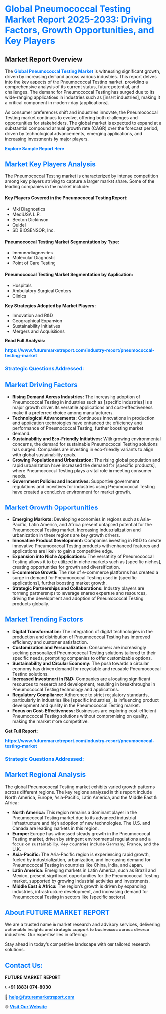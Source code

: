 <h1 style="color: #007BFF;">Global Pneumococcal Testing Market Report 2025-2033: Driving Factors, Growth Opportunities, and Key Players</h1>

<section id="overview">
<h2>Market Report Overview</h2>
<p>The <a href="https://www.futuremarketreport.com/industry-report/pneumococcal-testing-market" style="color: #007BFF; text-decoration: none;"><strong>Global Pneumococcal Testing Market</strong></a> is witnessing significant growth, driven by increasing demand across various industries. This report delves into the key aspects of the Pneumococcal Testing market, providing a comprehensive analysis of its current status, future potential, and challenges. The demand for Pneumococcal Testing has surged due to its wide-ranging applications in industries such as [insert industries], making it a critical component in modern-day [applications].</p>
<p>As consumer preferences shift and industries innovate, the Pneumococcal Testing market continues to evolve, offering both challenges and opportunities for stakeholders. The global market is expected to expand at a substantial compound annual growth rate (CAGR) over the forecast period, driven by technological advancements, emerging applications, and increasing investments by major players.</p>
</section>

<section id="overview">
<p><a href="https://www.futuremarketreport.com/request-sample/reportId=79208" style="color: #007BFF; text-decoration: none;"><strong>Explore Sample Report Here</strong></a></p>
</section>

<section id="key-players">
<h2 style="color: #007BFF;">Market Key Players Analysis</h2>
<p>The Pneumococcal Testing market is characterized by intense competition among key players striving to capture a larger market share. Some of the leading companies in the market include:</p>
<h4>Key Players Covered in the Pneumococcal Testing Report:</h4>
<ul><li>Mkl Diagnostics</li><li>MediUSA L.P.</li><li>Becton Dickinson</li><li>Quidel</li><li>SD BIOSENSOR, Inc.</li></ul>
<h4>Pneumococcal Testing Market Segmentation by Type:</h4>
<ul><li>Immunodiagnostics</li><li>Molecular Diagnostic</li><li>Point of Care Testing</li></ul>

<h4>Pneumococcal Testing Market Segmentation by Application:</h4>
<ul><li>Hospitals</li><li>Ambulatory Surgical Centers</li><li>Clinics</li></ul>
<p><strong>Key Strategies Adopted by Market Players:</strong></p>
<ul>
<li>Innovation and R&D</li>
<li>Geographical Expansion</li>
<li>Sustainability Initiatives</li>
<li>Mergers and Acquisitions</li>
</ul>
</section>

<section>
<p><strong>Read Full Analysis: </strong></p><a href="https://www.futuremarketreport.com/industry-report/pneumococcal-testing-market" style="color: #007BFF; text-decoration: none;"><strong>https://www.futuremarketreport.com/industry-report/pneumococcal-testing-market</strong></a>
<h3 style="color: #007BFF;">Strategic Questions Addressed:</h3>
</section>

<section id="driving-factors">
<h2 style="color: #007BFF;">Market Driving Factors</h2>
<ul>
<li><strong>Rising Demand Across Industries:</strong> The increasing adoption of Pneumococcal Testing in industries such as [specific industries] is a major growth driver. Its versatile applications and cost-effectiveness make it a preferred choice among manufacturers.</li>
<li><strong>Technological Advancements:</strong> Continuous innovations in production and application technologies have enhanced the efficiency and performance of Pneumococcal Testing, further boosting market demand.</li>
<li><strong>Sustainability and Eco-Friendly Initiatives:</strong> With growing environmental concerns, the demand for sustainable Pneumococcal Testing solutions has surged. Companies are investing in eco-friendly variants to align with global sustainability goals.</li>
<li><strong>Growing Population and Urbanization:</strong> The rising global population and rapid urbanization have increased the demand for [specific products], where Pneumococcal Testing plays a vital role in meeting consumer needs.</li>
<li><strong>Government Policies and Incentives:</strong> Supportive government regulations and incentives for industries using Pneumococcal Testing have created a conducive environment for market growth.</li>
</ul>
</section>

<section id="growth-opportunities">
<h2 style="color: #007BFF;">Market Growth Opportunities</h2>
<ul>
<li><strong>Emerging Markets:</strong> Developing economies in regions such as Asia-Pacific, Latin America, and Africa present untapped potential for the Pneumococcal Testing market. Increasing industrialization and urbanization in these regions are key growth drivers.</li>
<li><strong>Innovative Product Development:</strong> Companies investing in R&D to create innovative Pneumococcal Testing products with enhanced features and applications are likely to gain a competitive edge.</li>
<li><strong>Expansion into Niche Applications:</strong> The versatility of Pneumococcal Testing allows it to be utilized in niche markets such as [specific niches], creating opportunities for growth and diversification.</li>
<li><strong>E-commerce Growth:</strong> The rise of e-commerce platforms has created a surge in demand for Pneumococcal Testing used in [specific applications], further boosting market growth.</li>
<li><strong>Strategic Partnerships and Collaborations:</strong> Industry players are forming partnerships to leverage shared expertise and resources, driving the development and adoption of Pneumococcal Testing products globally.</li>
</ul>
</section>

<section id="trending-factors">
<h2 style="color: #007BFF;">Market Trending Factors</h2>
<ul>
<li><strong>Digital Transformation:</strong> The integration of digital technologies in the production and distribution of Pneumococcal Testing has improved efficiency and customer satisfaction.</li>
<li><strong>Customization and Personalization:</strong> Consumers are increasingly seeking personalized Pneumococcal Testing solutions tailored to their specific needs, prompting companies to offer customizable options.</li>
<li><strong>Sustainability and Circular Economy:</strong> The push towards a circular economy has driven demand for recyclable and reusable Pneumococcal Testing solutions.</li>
<li><strong>Increased Investment in R&D:</strong> Companies are allocating significant resources to research and development, resulting in breakthroughs in Pneumococcal Testing technology and applications.</li>
<li><strong>Regulatory Compliance:</strong> Adherence to strict regulatory standards, particularly in industries like [specific industries], is influencing product development and quality in the Pneumococcal Testing market.</li>
<li><strong>Focus on Cost-Effectiveness:</strong> Businesses are exploring cost-efficient Pneumococcal Testing solutions without compromising on quality, making the market more competitive.</li>
</ul>
</section>

<section>
<p><strong>Get Full Report: </strong></p><a href="https://www.futuremarketreport.com/industry-report/pneumococcal-testing-market" style="color: #007BFF; text-decoration: none;"><strong>https://www.futuremarketreport.com/industry-report/pneumococcal-testing-market</strong></a>
<h3 style="color: #007BFF;">Strategic Questions Addressed:</h3>
</section>


<section id="regional-analysis">
<h2 style="color: #007BFF;">Market Regional Analysis</h2>
<p>The global Pneumococcal Testing market exhibits varied growth patterns across different regions. The key regions analyzed in this report include North America, Europe, Asia-Pacific, Latin America, and the Middle East & Africa:</p>
<ul>
<li><strong>North America:</strong> This region remains a dominant player in the Pneumococcal Testing market due to its advanced industrial infrastructure and high adoption of new technologies. The U.S. and Canada are leading markets in this region.</li>
<li><strong>Europe:</strong> Europe has witnessed steady growth in the Pneumococcal Testing market, driven by stringent environmental regulations and a focus on sustainability. Key countries include Germany, France, and the U.K.</li>
<li><strong>Asia-Pacific:</strong> The Asia-Pacific region is experiencing rapid growth, fueled by industrialization, urbanization, and increasing demand for Pneumococcal Testing in countries like China, India, and Japan.</li>
<li><strong>Latin America:</strong> Emerging markets in Latin America, such as Brazil and Mexico, present significant opportunities for the Pneumococcal Testing market, supported by growing industrial activities and investments.</li>
<li><strong>Middle East & Africa:</strong> The region’s growth is driven by expanding industries, infrastructure development, and increasing demand for Pneumococcal Testing in sectors like [specific sectors].</li>
</ul>
</section>

<footer>
<h2 style="color: #007BFF;">About FUTURE MARKET REPORT</h2>
<p>We are a trusted name in market research and advisory services, delivering actionable insights and strategic support to businesses across diverse industries. Our expertise lies in offering:</p>

<p>Stay ahead in today’s competitive landscape with our tailored research solutions.</p>

<h2 style="color: #007BFF;">Contact Us:</h2>
<p><strong>FUTURE MARKET REPORT</strong></p>
<p>📞 <strong>+91 (883) 074-8030</strong></p>
<p>📧 <strong><a href="mailto:help@futuremarketreport.com" style="color: #007BFF;">help@futuremarketreport.com</a></strong></p>
<p>🌐 <strong><a href="https://www.futuremarketreport.com/" style="color: #007BFF;">Visit Our Website</a></strong></p>
</footer>